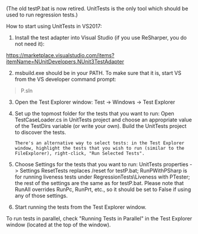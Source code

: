 (The old testP.bat is now retired. UnitTests is the only tool which should be used to run regression tests.)

How to start using UnitTests in VS2017:

1.	Install the test adapter into Visual Studio (if you use ReSharper, you do not need it):

https://marketplace.visualstudio.com/items?itemName=NUnitDevelopers.NUnit3TestAdapter

2.	msbuild.exe should be in your PATH. To make sure that it is, start VS from the VS  developer command prompt:
>P.sln

3.	Open the Test Explorer window:
Test -> Windows -> Test Explorer

4.	Set up the topmost folder for the tests that you want to run:
Open TestCaseLoader.cs in UnitTests project and choose an appropriate value of the TestDirs variable (or write your own).
Build the UnitTests project to discover the tests.

        There's an alternative way to select tests: in the Test Explorer window, highlight the tests that you wish to run (similar to the FileExplorer), right-click, "Run Selected Tests".

5.	Choose Settings for the tests that you want to run:
UnitTests properties -> Settings
ResetTests replaces /reset for testP.bat;
RunPWithPSharp is for running liveness tests under RegressionTests\Liveness with PTester;
the rest of the settings are the same as for testP.bat.
Please note that RunAll overrides RunPc, RunPrt, etc., so it should be set to False if using any of those settings.

6.	Start running the tests from the Test Explorer window.

To run tests in parallel, check "Running Tests in Parallel" in the Test Explorer window (located at the top of the window).